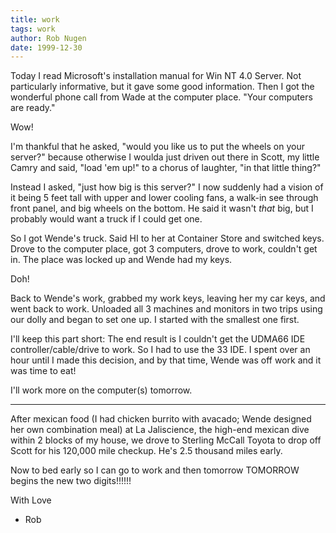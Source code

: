 ```yaml
---
title: work
tags: work
author: Rob Nugen
date: 1999-12-30
---
```


Today I read Microsoft's installation manual for Win NT 4.0 Server.  Not
particularly informative, but it gave some good information.  Then I got
the wonderful phone call from Wade at the computer place.  "Your
computers are ready."

Wow!

I'm thankful that he asked, "would you like us to put the wheels on your
server?" because otherwise I woulda just driven out there in Scott, my
little Camry and said, "load 'em up!" to a chorus of laughter, "in that
little thing?"

Instead I asked, "just how big is this server?"
I now suddenly had a vision of it being 5 feet tall with upper and lower
cooling fans, a walk-in see through front panel, and big wheels on the
bottom.
He said it wasn't <em>that</em> big, but I probably would want a truck
if I could get one.

So I got Wende's truck.  Said HI to her at Container Store and switched
keys.  Drove to the computer place, got 3 computers, drove to work,
couldn't get in.  The place was locked up and Wende had my keys.

Doh!

Back to Wende's work, grabbed my work keys, leaving her my car keys, and
went back to work.  Unloaded all 3 machines and monitors in two trips
using our dolly and began to set one up.  I started with the smallest
one first.

I'll keep this part short:  The end result is I couldn't get the UDMA66
IDE controller/cable/drive to work.  So I had to use the 33 IDE.  I
spent over an hour until I made this decision, and by that time, Wende
was off work and it was time to eat!

I'll work more on the computer(s) tomorrow.

- - - - -

After mexican food (I had chicken burrito with avacado; Wende designed
her own combination meal) at La Jaliscience, the high-end mexican dive
within 2 blocks of my house, we drove to Sterling McCall Toyota to drop
off Scott for his 120,000 mile checkup.  He's 2.5 thousand miles early.

Now to bed early so I can go to work and then tomorrow TOMORROW begins
the new two digits!!!!!!

With Love
- Rob

